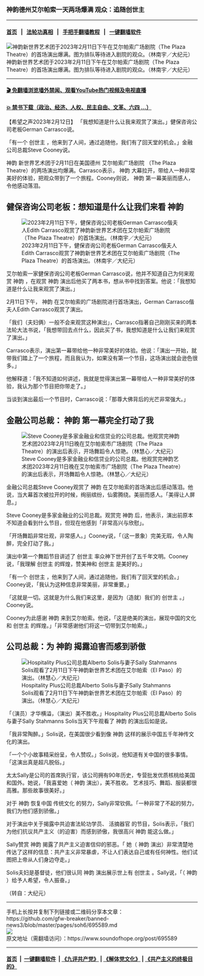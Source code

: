 ### 神韵德州艾尔帕索一天两场爆满 观众：追随创世主
------------------------

#### [首页](https://github.com/gfw-breaker/banned-news3/blob/master/README.md) &nbsp;&nbsp;|&nbsp;&nbsp; [法轮功真相](https://github.com/begood0513/basic/blob/master/README.md)  &nbsp;&nbsp;|&nbsp;&nbsp; [手把手翻墙教程](https://github.com/gfw-breaker/guides/wiki)  &nbsp;&nbsp;|&nbsp;&nbsp; [一键翻墙软件](https://github.com/gfw-breaker/nogfw/blob/master/README.md)  



<div><img alt="神韵新世界艺术团于2023年2月11日下午在艾尔帕索广场剧院（The Plaza Theatre）的首场演出爆满。图为排队等待进入剧院的观众。（林南宇／大纪元）" src="https://img.soundofhope.org/2023-02/1676243881699.jpg"/>
<br/><figcaption class="caption">
 神韵新世界艺术团于2023年2月11日下午在艾尔帕索广场剧院（The Plaza Theatre）的首场演出爆满。图为排队等待进入剧院的观众。（林南宇／大纪元）
</figcaption></div><hr/>

#### [ 🎬  免翻墙浏览墙外禁闻、观看YouTube热门视频及电视直播](https://github.com/gfw-breaker/HelloWorld)

#### [ 💥  禁书下载（政治、经济、人权、民主自由、文革、六四 ...）](https://github.com/gfw-breaker/books/blob/master/README.md)

<div><div class="Content__Wrapper sc-1bvya0-0 elmmKw article_body" data-checkusr="" itemprop="articleBody">
 <div id="post_place_1">
 </div>
 <p class="meta-top">
  <span class="meta">
   【希望之声2023年2月12日】
  </span>
  「我想知道是什么让我来观赏了演出。」健保咨询公司老板German Carrasco说。
 </p>
 <p>
  「有一个
  <ok href="/term/2673">
   创世主
  </ok>
  ，他来到了人间，通过追随他，我们有了回天堂的机会。」金融公司总裁Steve Cooney说。
 </p>
 <p>
  <ok href="/term/16755">
   神韵
  </ok>
  新世界艺术团于2月11日在美国德州
  <ok href="/term/838458">
   艾尔帕索广场剧院
  </ok>
  （The Plaza Theatre）的两场演出均爆满。Carrasco表示，
  <ok href="/term/16755">
   神韵
  </ok>
  大幕拉开，带给人一种非常美好的体验，把观众带到了一个旅程。Cooney则说，
  <ok href="/term/16755">
   神韵
  </ok>
  第一幕美丽而感人，令他感动落泪。
 </p>
 <h2>
  健保咨询公司老板：想知道是什么让我们来看
  <ok href="/term/16755">
   神韵
  </ok>
 </h2>
 <figure class="OImage__StyledFigure-sc-1lfley0-0 jWYblU">
  <img alt="2023年2月11日下午，健保咨询公司老板German Carrasco偕夫人Edith Carrasco观赏了神韵新世界艺术团在艾尔帕索广场剧院（The Plaza Theatre）的首场演出。（林南宇／大纪元）" src="https://img.soundofhope.org/2023-02/1676252133764.jpg"/>
  <br/><figcaption>
   2023年2月11日下午，健保咨询公司老板German Carrasco偕夫人Edith Carrasco观赏了神韵新世界艺术团在艾尔帕索广场剧院（The Plaza Theatre）的首场演出。（林南宇／大纪元）
  </figcaption>
 </figure>
 <p>
  艾尔帕索一家健保咨询公司老板German Carrasco说，他并不知道自己为何来观赏
  <ok href="/term/16755">
   神韵
  </ok>
  ，在观赏
  <ok href="/term/16755">
   神韵
  </ok>
  演出后他买了两本书，想从书中找到答案。他说：「我想知道是什么让我来观赏了演出。」
 </p>
 <p>
  2月11日下午，
  <ok href="/term/16755">
   神韵
  </ok>
  在艾尔帕索的广场剧院进行首场演出，German Carrasco偕夫人Edith Carrasco观赏了演出。
 </p>
 <p>
  「我们（夫妇俩）一般不会来观赏这种演出」，Carrasco指著自己刚刚买来的两本法轮大法书说，「我想带回去点什么，因此买了书，我想知道是什么让我们来观赏了演出。」
 </p>
 <p>
  Carrasco表示，演出第一幕带给他一种非常美好的体验。他说：「演出一开始，就带我们踏上了一个旅程，而且我认为，如果没有第一个节目，这场演出就会逊色很多。」
 </p>
 <p>
  他解释道：「我不知道如何讲述，我就是觉得演出第一幕带给人一种非常美好的体验，我认为那个节目把你带走了。」
 </p>
 <p>
  当谈到演出最后一个节目时，Carrasco说：「那尊大佛背后的光芒非常强大。」
 </p>
 <h2>
  金融公司总裁：
  <ok href="/term/16755">
   神韵
  </ok>
  第一幕完全打动了我
 </h2>
 <figure class="OImage__StyledFigure-sc-1lfley0-0 jWYblU">
  <img alt="Steve Cooney是多家金融业和信贷业的公司总裁。他观赏完神韵艺术团2023年2月11日晚在艾尔帕索市广场剧院（The Plaza Theatre）的演出后表示，开场舞蹈令人惊艳。（林慧心／大纪元）" src="https://img.soundofhope.org/2023-02/1676252176922.jpg"/>
  <br/><figcaption>
   Steve Cooney是多家金融业和信贷业的公司总裁。他观赏完神韵艺术团2023年2月11日晚在艾尔帕索市广场剧院（The Plaza Theatre）的演出后表示，开场舞蹈令人惊艳。（林慧心／大纪元）
  </figcaption>
 </figure>
 <p>
  金融公司总裁Steve Cooney观赏了
  <ok href="/term/16755">
   神韵
  </ok>
  在艾尔帕索的首场演出后感动落泪。他说，当大幕首次被拉开的时候，绚丽缤纷，仙雾腾绕。美丽而感人。「美得让人屏息。」
 </p>
 <p>
  Steve Cooney是多家金融业的公司总裁。观赏完
  <ok href="/term/16755">
   神韵
  </ok>
  后，他表示，演出前原本不知道会看到什么节目，但现在他感到「非常高兴与欣慰」。
 </p>
 <p>
  「开场舞蹈非常壮观，非常感人。」Cooney说，「（这一景象）完美无瑕，令人陶醉，完全打动了我。」
 </p>
 <p>
  演出中第一个舞蹈节目讲述了
  <ok href="/term/2673">
   创世主
  </ok>
  率众神下世开创了五千年文明。Cooney说，「我理解
  <ok href="/term/2673">
   创世主
  </ok>
  的辉煌，赞美神和
  <ok href="/term/2673">
   创世主
  </ok>
  是美好的。」
 </p>
 <p>
  「有一个
  <ok href="/term/2673">
   创世主
  </ok>
  ，他来到了人间，通过追随他，我们有了回天堂的机会。」Cooney说，「我认为这种信息非常美丽，非常重要。」
 </p>
 <p>
  「这就是一切。这就是为什么我们来这里，是因为（造就）我们的
  <ok href="/term/2673">
   创世主
  </ok>
  。」Cooney说。
 </p>
 <p>
  Cooney为此感谢
  <ok href="/term/16755">
   神韵
  </ok>
  来到艾尔帕索。他说，「这是绝美的演出，展现中国的文化和
  <ok href="/term/2673">
   创世主
  </ok>
  的辉煌。」「非常感谢他们将这一切带到艾尔帕索。」
 </p>
 <h2>
  公司总裁：为
  <ok href="/term/16755">
   神韵
  </ok>
  揭露迫害而感到骄傲
 </h2>
 <figure class="OImage__StyledFigure-sc-1lfley0-0 jWYblU">
  <img alt="Hospitality Plus公司总裁Alberto Solis与妻子Sally Stahmanns Solis观看了2月11日下午神韵新世界艺术团在艾尔帕索（El Paso）的演出。（林慧心／大纪元）" src="https://img.soundofhope.org/2023-02/1676252215324.jpg"/>
  <br/><figcaption>
   Hospitality Plus公司总裁Alberto Solis与妻子Sally Stahmanns Solis观看了2月11日下午神韵新世界艺术团在艾尔帕索（El Paso）的演出。（林慧心／大纪元）
  </figcaption>
 </figure>
 <p>
  「（演员）才华横溢，（演出）美不胜收。」Hospitality Plus公司总裁Alberto Solis与妻子Sally Stahmanns Solis当天下午观看了
  <ok href="/term/16755">
   神韵
  </ok>
  的演出后如是说。
 </p>
 <p>
  「我非常陶醉。」Solis说，在美国很少看到像
  <ok href="/term/16755">
   神韵
  </ok>
  这样的展示中国五千年神传文化的演出。
 </p>
 <p>
  「一个个小故事精采纷呈，令人赞叹。」Solis说，他知道有关中国的很多事情。「这演出真是超凡脱俗。」
 </p>
 <p>
  太太Sally是公司的首席执行官，该公司拥有90年历史，专营批发优质核桃给美国和国外。她说，「我喜爱她（
  <ok href="/term/16755">
   神韵
  </ok>
  演出），美不胜收。 艺术技巧、舞蹈、服装都很高雅。那些故事很美好。」
 </p>
 <p>
  对于
  <ok href="/term/16755">
   神韵
  </ok>
  恢复中国
  <ok href="/term/2000">
   传统文化
  </ok>
  的努力，Sally非常钦佩。「一种非常了不起的努力，我们为他们感到骄傲。」
 </p>
 <p>
  对于演出中关于揭露中共迫害法轮功学员、
  <ok href="/term/2188">
   活摘器官
  </ok>
  的节目，Solis表示，「我们为他们抗议共产主义（的迫害）而感到骄傲，我很高兴
  <ok href="/term/16755">
   神韵
  </ok>
  能这么做。」
 </p>
 <p>
  Sally赞赏
  <ok href="/term/16755">
   神韵
  </ok>
  揭露了共产主义迫害信仰的邪恶。「 她（
  <ok href="/term/16755">
   神韵
  </ok>
  演出）非常清楚地传达了这样的信息：共产主义非常暴虐，不让人们表达自己或有任何神性。他们试图把上帝从人们身边夺走。」
 </p>
 <p>
  Solis夫妇是基督徒，他们很认同
  <ok href="/term/16755">
   神韵
  </ok>
  演出展示世上有
  <ok href="/term/2673">
   创世主
  </ok>
  。Sally说，「（
  <ok href="/term/16755">
   神韵
  </ok>
  ）给予人希望，令人振奋。」
 </p>
 <p>
  （转自：大纪元）
 </p>
</div>
</div>
<hr/>
手机上长按并复制下列链接或二维码分享本文章：<br/>
https://github.com/gfw-breaker/banned-news3/blob/master/pages/soh6/695589.md <br/>
<a href='https://github.com/gfw-breaker/banned-news3/blob/master/pages/soh6/695589.md'><img src='https://github.com/gfw-breaker/banned-news3/blob/master/pages/soh6/695589.md.png'/></a> <br/>
原文地址（需翻墙访问）：https://www.soundofhope.org/post/695589


------------------------
#### [首页](https://github.com/gfw-breaker/banned-news3/blob/master/README.md) &nbsp;|&nbsp; [一键翻墙软件](https://github.com/gfw-breaker/nogfw/blob/master/README.md) &nbsp;| [《九评共产党》](https://github.com/gfw-breaker/9ping.md/blob/master/README.md#九评之一评共产党是什么) | [《解体党文化》](https://github.com/gfw-breaker/jtdwh.md/blob/master/README.md) | [《共产主义的终极目的》](https://github.com/gfw-breaker/gczydzjmd.md/blob/master/README.md)


<img src='http://gfw-breaker.win/banned-news3/pages/soh6/695589.md' width='0px' height='0px'/>